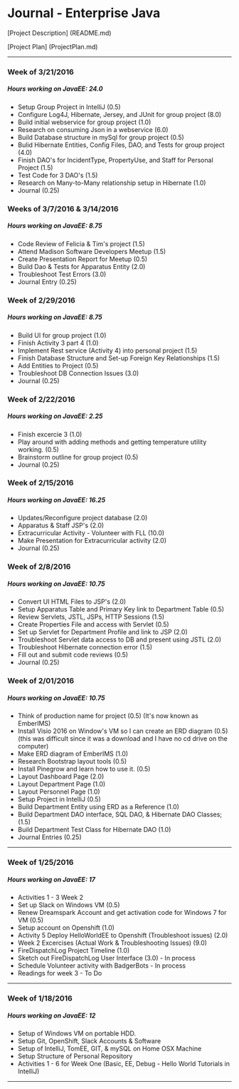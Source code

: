 # Journal - Enterprise Java

[Project Description] (README.md)

[Project Plan] (ProjectPlan.md)

---
### Week of 3/21/2016
##### Hours working on JavaEE: 24.0

* Setup Group Project in IntelliJ (0.5)
* Configure Log4J, Hibernate, Jersey, and JUnit for group project (8.0)
* Build initial webservice for group project (1.0)
* Research on consuming Json in a webservice (6.0)
* Build Database structure in mySql for group project (0.5)
* Bulid Hibernate Entities, Config Files, DAO, and Tests for group project (4.0)
* Finish DAO's for IncidentType, PropertyUse, and Staff for Personal Project (1.5)
* Test Code for 3 DAO's (1.5) 
* Research on Many-to-Many relationship setup in Hibernate (1.0)
* Journal (0.25)

### Weeks of 3/7/2016 & 3/14/2016
##### Hours working on JavaEE: 8.75

* Code Review of Felicia & Tim's project (1.5)
* Attend Madison Software Developers Meetup (1.5)
* Create Presentation Report for Meetup (0.5)
* Build Dao & Tests for Apparatus Entity (2.0)
* Troubleshoot Test Errors (3.0)
* Journal Entry (0.25)

### Week of 2/29/2016
##### Hours working on JavaEE: 8.75
* Build UI for group project (1.0)
* Finish Activity 3 part 4 (1.0)
* Implement Rest service (Activity 4) into personal project (1.5)
* Finish Database Structure and Set-up Foreign Key Relationships (1.5)
* Add Entities to Project (0.5)
* Troubleshoot DB Connection Issues (3.0)
* Journal (0.25)

### Week of 2/22/2016
##### Hours working on JavaEE: 2.25
* Finish excercie 3 (1.0)
* Play around with adding methods and getting temperature utility working. (0.5)
* Brainstorm outline for group project (0.5)
* Journal (0.25)

### Week of 2/15/2016
##### Hours working on JavaEE: 16.25

* Updates/Reconfigure project database (2.0)
* Apparatus & Staff JSP's (2.0)
* Extracurricular Activity - Volunteer with FLL (10.0)
* Make Presentation for Extracurricular activity (2.0)
* Journal (0.25)

### Week of 2/8/2016
##### Hours working on JavaEE: 10.75

* Convert UI HTML Files to JSP's (2.0)
* Setup Apparatus Table and Primary Key link to Department Table (0.5)
* Review Servlets, JSTL, JSPs, HTTP Sessions (1.5)
* Create Properties File and access with Servlet (0.5)
* Set up Servlet for Department Profile and link to JSP (2.0)
* Troubleshoot Servlet data access to DB and present using JSTL (2.0)
* Troubleshoot Hibernate connection error (1.5)
* Fill out and submit code reviews (0.5)
* Journal (0.25)

### Week of 2/01/2016
##### Hours working on JavaEE: 10.75

* Think of production name for project (0.5) (It's now known as EmberIMS)
* Install Visio 2016 on Window's VM so I can create an ERD diagram (0.5) (this was difficult since it was a download and I have no cd drive on the computer)
* Make ERD diagram of EmberIMS (1.0)
* Research Bootstrap layout tools (0.5)
* Install Pinegrow and learn how to use it. (0.5)
* Layout Dashboard Page (2.0)
* Layout Department Page (1.0)
* Layout Personnel Page (1.0)
* Setup Project in IntelliJ (0.5)
* Build Department Entity using ERD as a Reference (1.0)
* Build Department DAO interface, SQL DAO, & Hibernate DAO Classes; (1.5)
* Build Department Test Class for Hibernate DAO (1.0)
* Journal Entries (0.25)

---
### Week of 1/25/2016
##### Hours working on JavaEE: 17

* Activities 1 - 3 Week 2
* Set up Slack on Windows VM (0.5)
* Renew Dreamspark Account and get activation code for Windows 7 for VM (0.5)
* Setup account on Openshift (1.0)
* Activity 5 Deploy HelloWorldEE to Openshift (Troubleshoot issues) (2.0)
* Week 2 Excercises (Actual Work & Troubleshooting Issues) (9.0)
* FireDispatchLog Project Timeline (1.0)
* Sketch out FireDispatchLog User Interface (3.0) - In process
* Schedule Volunteer activity with BadgerBots - In process
* Readings for week 3 - To Do

---
### Week of 1/18/2016
##### Hours working on JavaEE: 12

* Setup of Windows VM on portable HDD.
* Setup Git, OpenShift, Slack Accounts & Software
* Setup of IntelliJ, TomEE, GIT, & mySQL on Home OSX Machine
* Setup Structure of Personal Repository
* Activities 1 - 6 for Week One (Basic, EE, Debug -  Hello World Tutorials in IntelliJ)

---
